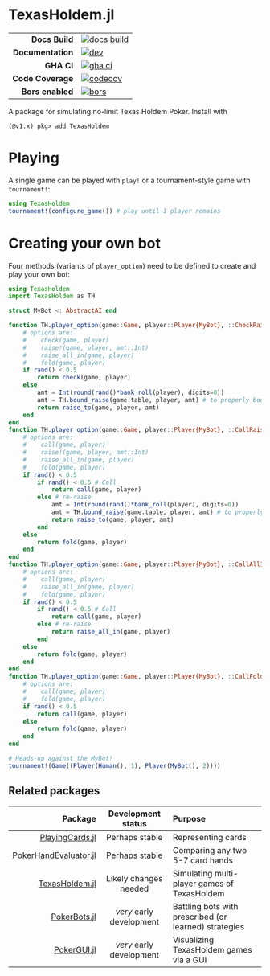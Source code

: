 # TexasHoldem.jl

|||
|---------------------:|:----------------------------------------------|
| **Docs Build**       | [![docs build][docs-bld-img]][docs-bld-url]   |
| **Documentation**    | [![dev][docs-dev-img]][docs-dev-url]          |
| **GHA CI**           | [![gha ci][gha-ci-img]][gha-ci-url]           |
| **Code Coverage**    | [![codecov][codecov-img]][codecov-url]        |
| **Bors enabled**     | [![bors][bors-img]][bors-url]                 |

[docs-bld-img]: https://github.com/charleskawczynski/TexasHoldem.jl/workflows/Documentation/badge.svg
[docs-bld-url]: https://github.com/charleskawczynski/TexasHoldem.jl/actions?query=workflow%3ADocumentation

[docs-dev-img]: https://img.shields.io/badge/docs-dev-blue.svg
[docs-dev-url]: https://charleskawczynski.github.io/TexasHoldem.jl/dev/

[gha-ci-img]: https://github.com/charleskawczynski/TexasHoldem.jl/workflows/ci/badge.svg
[gha-ci-url]: https://github.com/charleskawczynski/TexasHoldem.jl/actions?query=workflow%3Aci

[codecov-img]: https://codecov.io/gh/charleskawczynski/TexasHoldem.jl/branch/main/graph/badge.svg
[codecov-url]: https://codecov.io/gh/charleskawczynski/TexasHoldem.jl

[bors-img]: https://bors.tech/images/badge_small.svg
[bors-url]: https://app.bors.tech/repositories/32732

A package for simulating no-limit Texas Holdem Poker. Install with

```julia-repl
(@v1.x) pkg> add TexasHoldem
```

# Playing

A single game can be played with `play!` or a tournament-style game with `tournament!`:

```julia
using TexasHoldem
tournament!(configure_game()) # play until 1 player remains
```

# Creating your own bot

Four methods (variants of `player_option`) need to be defined to create and play your own bot:

```julia
using TexasHoldem
import TexasHoldem as TH

struct MyBot <: AbstractAI end

function TH.player_option(game::Game, player::Player{MyBot}, ::CheckRaiseFold)
    # options are:
    #    check(game, player)
    #    raise!(game, player, amt::Int)
    #    raise_all_in(game, player)
    #    fold(game, player)
    if rand() < 0.5
        return check(game, player)
    else
        amt = Int(round(rand()*bank_roll(player), digits=0))
        amt = TH.bound_raise(game.table, player, amt) # to properly bound raise amount
        return raise_to(game, player, amt)
    end
end
function TH.player_option(game::Game, player::Player{MyBot}, ::CallRaiseFold)
    # options are:
    #    call(game, player)
    #    raise!(game, player, amt::Int)
    #    raise_all_in(game, player)
    #    fold(game, player)
    if rand() < 0.5
        if rand() < 0.5 # Call
            return call(game, player)
        else # re-raise
            amt = Int(round(rand()*bank_roll(player), digits=0))
            amt = TH.bound_raise(game.table, player, amt) # to properly bound raise amount
            return raise_to(game, player, amt)
        end
    else
        return fold(game, player)
    end
end
function TH.player_option(game::Game, player::Player{MyBot}, ::CallAllInFold)
    # options are:
    #    call(game, player)
    #    raise_all_in(game, player)
    #    fold(game, player)
    if rand() < 0.5
        if rand() < 0.5 # Call
            return call(game, player)
        else # re-raise
            return raise_all_in(game, player)
        end
    else
        return fold(game, player)
    end
end
function TH.player_option(game::Game, player::Player{MyBot}, ::CallFold)
    # options are:
    #    call(game, player)
    #    fold(game, player)
    if rand() < 0.5
        return call(game, player)
    else
        return fold(game, player)
    end
end

# Heads-up against the MyBot!
tournament!(Game((Player(Human(), 1), Player(MyBot(), 2))))
```

## Related packages

| Package                                                                             |  Development status      |         Purpose                                       |
|------------------------------------------------------------------------------------:|:------------------------:|:------------------------------------------------------|
| [PlayingCards.jl](https://github.com/charleskawczynski/PlayingCards.jl)             | Perhaps stable           | Representing cards                                    |
| [PokerHandEvaluator.jl](https://github.com/charleskawczynski/PokerHandEvaluator.jl) | Perhaps stable           | Comparing any two 5-7 card hands                      |
| [TexasHoldem.jl](https://github.com/charleskawczynski/TexasHoldem.jl)               | Likely changes needed    | Simulating multi-player games of TexasHoldem          |
| [PokerBots.jl](https://github.com/charleskawczynski/PokerBots.jl)                   | _very_ early development | Battling bots with prescribed (or learned) strategies |
| [PokerGUI.jl](https://github.com/charleskawczynski/PokerGUI.jl)                     | _very_ early development | Visualizing TexasHoldem games via a GUI               |
